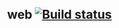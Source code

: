# web [![Build status](https://ci.appveyor.com/api/projects/status/33iak7uxt56hcex1?svg=true)](https://ci.appveyor.com/project/Turskov/web)
